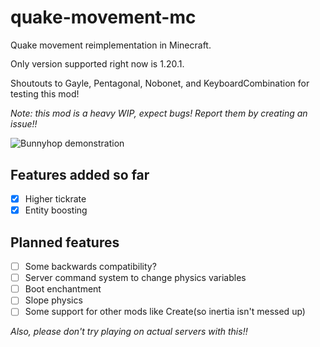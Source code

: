 # quake-movement-mc
Quake movement reimplementation in Minecraft.

<div style="line-height: 1.2;">
Only version supported right now is 1.20.1. 
  
Shoutouts to Gayle, Pentagonal, Nobonet, and KeyboardCombination for testing this mod!
</div>

*Note: this mod is a heavy WIP, expect bugs! Report them by creating an issue!!*

![Bunnyhop demonstration](assets/bhop.gif)

## Features added so far
- [x] Higher tickrate
- [x] Entity boosting

## Planned features
- [ ] Some backwards compatibility?
- [ ] Server command system to change physics variables
- [ ] Boot enchantment
- [ ] Slope physics
- [ ] Some support for other mods like Create(so inertia isn't messed up)

*Also, please don't try playing on actual servers with this!!*
